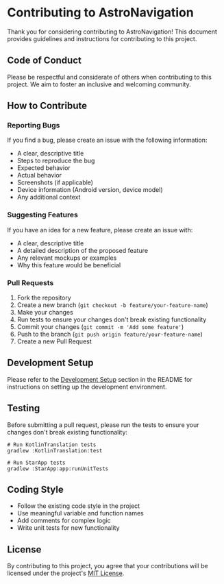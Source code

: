 # Contributing to AstroNavigation

Thank you for considering contributing to AstroNavigation! This document provides guidelines and instructions for contributing to this project.

## Code of Conduct

Please be respectful and considerate of others when contributing to this project. We aim to foster an inclusive and welcoming community.

## How to Contribute

### Reporting Bugs

If you find a bug, please create an issue with the following information:
- A clear, descriptive title
- Steps to reproduce the bug
- Expected behavior
- Actual behavior
- Screenshots (if applicable)
- Device information (Android version, device model)
- Any additional context

### Suggesting Features

If you have an idea for a new feature, please create an issue with:
- A clear, descriptive title
- A detailed description of the proposed feature
- Any relevant mockups or examples
- Why this feature would be beneficial

### Pull Requests

1. Fork the repository
2. Create a new branch (`git checkout -b feature/your-feature-name`)
3. Make your changes
4. Run tests to ensure your changes don't break existing functionality
5. Commit your changes (`git commit -m 'Add some feature'`)
6. Push to the branch (`git push origin feature/your-feature-name`)
7. Create a new Pull Request

## Development Setup

Please refer to the [Development Setup](README.md#development-setup) section in the README for instructions on setting up the development environment.

## Testing

Before submitting a pull request, please run the tests to ensure your changes don't break existing functionality:

```
# Run KotlinTranslation tests
gradlew :KotlinTranslation:test

# Run StarApp tests
gradlew :StarApp:app:runUnitTests
```

## Coding Style

- Follow the existing code style in the project
- Use meaningful variable and function names
- Add comments for complex logic
- Write unit tests for new functionality

## License

By contributing to this project, you agree that your contributions will be licensed under the project's [MIT License](LICENSE).